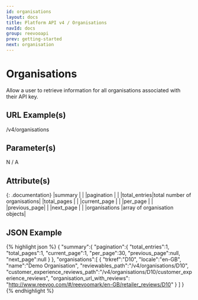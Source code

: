 ```yaml
---
id: organisations
layout: docs
title: Platform API v4 / Organisations
navId: docs
group: reevooapi
prev: getting-started
next: organisation
---
```


# Organisations
Allow a user to retrieve information for all organisations associated with their API key.

## URL Example(s)
/v4/organisations

## Parameter(s)
N / A

## Attribute(s)

{: .documentation}
|summary                                    |                             |
|<span class="indent-1">pagination</span>   |                             |
|<span class="indent-2">total_entries</span>|total number of organisations|
|<span class="indent-2">total_pages</span>  |                             |
|<span class="indent-2">current_page</span> |                             |
|<span class="indent-2">per_page</span>     |                             |
|<span class="indent-2">previous_page</span>|                             |
|<span class="indent-2">next_page</span>    |                             |
|organisations                              |array of organisation objects|

## JSON Example
{% highlight json %}
{
   "summary":{
      "pagination":{
         "total_entries":1,
         "total_pages":1,
         "current_page":1,
         "per_page":30,
         "previous_page":null,
         "next_page":null
      }
   },
   "organisations":[
      {
         "trkref":"D10",
         "locale":"en-GB",
         "name":"Demo Organisation",
         "reviewables_path":"/v4/organisations/D10",
         "customer_experience_reviews_path":"/v4/organisations/D10/customer_experience_reviews",
         "organisation_url_with_reviews": "http://www.reevoo.com/#/reevoomark/en-GB/retailer_reviews/D10"
      }
   ]
}
{% endhighlight %}
